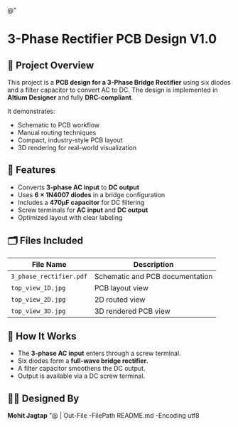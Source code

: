 @"
# 3-Phase Rectifier PCB Design V1.0

## 📌 Project Overview
This project is a **PCB design for a 3-Phase Bridge Rectifier** using six diodes and a filter capacitor to convert AC to DC. The design is implemented in **Altium Designer** and fully **DRC-compliant**.

It demonstrates:
- Schematic to PCB workflow
- Manual routing techniques
- Compact, industry-style PCB layout
- 3D rendering for real-world visualization

## 🎯 Features
- Converts **3-phase AC input** to **DC output**
- Uses **6 × 1N4007 diodes** in a bridge configuration
- Includes a **470µF capacitor** for DC filtering
- Screw terminals for **AC input** and **DC output**
- Optimized layout with clear labeling

## 🗂️ Files Included
| File Name | Description |
|-----------|-------------|
| `3_phase_rectifier.pdf` | Schematic and PCB documentation |
| `top_view_1D.jpg` | PCB layout view |
| `top_view_2D.jpg` | 2D routed view |
| `top_view_3D.jpg` | 3D rendered PCB view |

## 🔧 How It Works
- The **3-phase AC input** enters through a screw terminal.
- Six diodes form a **full-wave bridge rectifier**.
- A filter capacitor smoothens the DC output.
- Output is available via a DC screw terminal.

## 🧑‍💻 Designed By
**Mohit Jagtap**
"@ | Out-File -FilePath README.md -Encoding utf8
